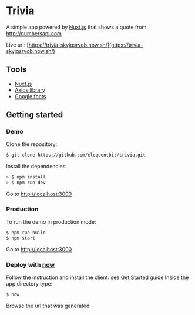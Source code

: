 # Trivia

A simple app powered by [Nuxt.js](https://github.com/nuxt/nuxt.js) that shows a quote from http://numbersapi.com

Live url: [https://trivia-skyjqsrvob.now.sh/](https://trivia-skyjqsrvob.now.sh/)

## Tools
- [Nuxt.js](https://github.com/nuxt/nuxt.js)
- [Axios library](https://github.com/mzabriskie/axios)
- [Google fonts](https://fonts.google.com)

## Getting started
### Demo
Clone the repository:
```bash
$ git clone https://github.com/eloquentbit/trivia.git
```

Install the dependencies:
```bash
> $ npm install
> $ npm run dev
```
Go to [http://localhost:3000](http://localhost:3000)

### Production
To run the demo in production mode:
```bash
$ npm run build
$ npm start
```
Go to [http://localhost:3000](http://localhost:3000)

### Deploy with [now](https://zeit.co/now)
Follow the instruction and install the client: see [Get Started guide](https://zeit.co/now#get-started)
Inside the app directory type:
```bash
$ now
```
Browse the url that was generated